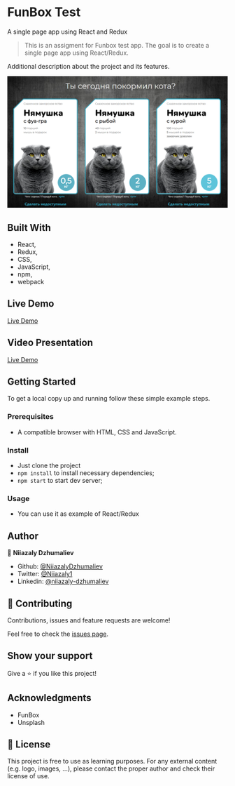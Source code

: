 # FunBox Test

A single page app using React and Redux

> This is an assigment for Funbox test app. The goal is to create a single page app using React/Redux.

Additional description about the project and its features.

![BookStore](public/Screenshot.png)

## Built With

- React,
- Redux,
- CSS,
- JavaScript,
- npm,
- webpack

## Live Demo

[Live Demo](https://jovial-snyder-db3ed4.netlify.app/)

## Video Presentation

[Live Demo](https://www.loom.com/share/4b7072f71fdd4156a288c9618f8a0376)

## Getting Started

To get a local copy up and running follow these simple example steps.

### Prerequisites

- A compatible browser with HTML, CSS and JavaScript.

### Install

- Just clone the project
- `npm install` to install necessary dependencies;
- `npm start` to start dev server;

### Usage

- You can use it as example of React/Redux

## Author

👤 **Niiazaly Dzhumaliev**

- Github: [@NiiazalyDzhumaliev](https://github.com/NiiazalyDzhumaliev)
- Twitter: [@Niiazaly1](https://twitter.com/Niiazaly1)
- Linkedin: [@niiazaly-dzhumaliev](https://www.linkedin.com/in/niiazaly-dzhumaliev-117707132/)

## 🤝 Contributing

Contributions, issues and feature requests are welcome!

Feel free to check the [issues page](https://github.com/NiiazalyDzhumaliev/fun-box-test/issues).

## Show your support

Give a ⭐️ if you like this project!

## Acknowledgments

- FunBox
- Unsplash

## 📝 License

This project is free to use as learning purposes. For any external content (e.g. logo, images, ...), please contact the proper author and check their license of use.
